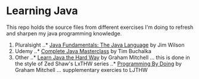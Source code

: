 # Learning Java

This repo holds the source files from different exercises I'm doing to refresh and sharpen my java programming knowledge.

1. Pluralsight
..* [Java Fundamentals: The Java Language](https://app.pluralsight.com/library/courses/java-fundamentals-language) by Jim Wilson
2. Udemy
..* [Complete Java Masterclass](https://www.udemy.com/java-the-complete-java-developer-course/learn/v4/) by Tim Buchalka
3. Other
..* [Learn Java the Hard Way](https://learnjavathehardway.org/) by Graham Mitchell
... this is done in the style of Zed Shaw's LxTHW series
..* [Programming By Doing](http://programmingbydoing.com/) by Graham Mitchell
... supplementary exercies to LJTHW
